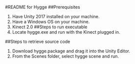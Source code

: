 #README for Hygge
##Prerequisites 
1. Have Unity 2017 installed on your machine.
2. Have a Windows OS on your machine.
3. Kinect 2.0 
##Steps to run executable
1. Locate hygge.exe and run with the Kinect plugged in.

##Steps to retrieve source code
1. Download hygge.package and drag it into the Unity Editor. 
2. From the Scenes folder, select hygge scene and run.
